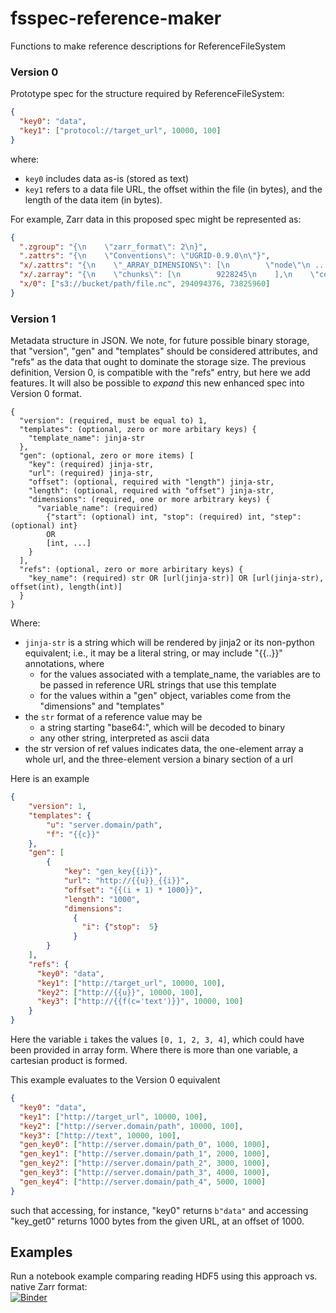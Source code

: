 # fsspec-reference-maker

Functions to make reference descriptions for ReferenceFileSystem


### Version 0

Prototype spec for the structure required by ReferenceFileSystem:

```json
{
  "key0": "data",
  "key1": ["protocol://target_url", 10000, 100]
}
```
where:
* `key0` includes data as-is (stored as text)
* `key1` refers to a data file URL, the offset within the file (in bytes), and the length of the data item (in bytes).

For example, Zarr data in this proposed spec might be represented as:

```json
{
  ".zgroup": "{\n    \"zarr_format\": 2\n}",
  ".zattrs": "{\n    \"Conventions\": \"UGRID-0.9.0\n\"}",
  "x/.zattrs": "{\n    \"_ARRAY_DIMENSIONS\": [\n        \"node\"\n ...",
  "x/.zarray": "{\n    \"chunks\": [\n        9228245\n    ],\n    \"compressor\": null,\n    \"dtype\": \"<f8\",\n  ...",
  "x/0": ["s3://bucket/path/file.nc", 294094376, 73825960]
}
```

### Version 1

Metadata structure in JSON. We note, for future possible binary storage, that "version", "gen" and "templates" should
be considered attributes, and "refs" as the data that ought to dominate the storage size. The previous definition,
Version 0, is compatible with the "refs" entry, but here we add features. It will also be possible to *expand*
this new enhanced spec into Version 0 format.


```
{
  "version": (required, must be equal to) 1,
  "templates": (optional, zero or more arbitary keys) {
    "template_name": jinja-str
  },
  "gen": (optional, zero or more items) [
    "key": (required) jinja-str,
    "url": (required) jinja-str,
    "offset": (optional, required with "length") jinja-str,
    "length": (optional, required with "offset") jinja-str,
    "dimensions": (required, one or more arbitrary keys) {
      "variable_name": (required) 
        {"start": (optional) int, "stop": (required) int, "step": (optional) int}
        OR
        [int, ...]
    }
  ],
  "refs": (optional, zero or more arbiritary keys) {
    "key_name": (required) str OR [url(jinja-str)] OR [url(jinja-str), offset(int), length(int)]
  }
}
```

Where:
- `jinja-str` is a string which will be rendered by jinja2 or its non-python equivalent; i.e., it may be
  a literal string, or may include "{{..}}" annotations, where 
  - for the values associated with a template_name, the variables are to be passed in reference URL strings that 
    use this template
  - for the values within a "gen" object, variables come from the "dimensions" and "templates"
- the `str` format of a reference value may be
  - a string starting "base64:", which will be decoded to binary
  - any other string, interpreted as ascii data
- the str version of ref values indicates data, the one-element array a whole url, and the three-element version
  a binary section of a url

Here is an example 

```json
{
    "version": 1,
    "templates": {
        "u": "server.domain/path",
        "f": "{{c}}"
    },
    "gen": [
        {
            "key": "gen_key{{i}}",
            "url": "http://{{u}}_{{i}}",
            "offset": "{{(i + 1) * 1000}}",
            "length": "1000",
            "dimensions": 
              {
                "i": {"stop":  5}
              }
        }   
    ],
    "refs": {
      "key0": "data",
      "key1": ["http://target_url", 10000, 100],
      "key2": ["http://{{u}}", 10000, 100],
      "key3": ["http://{{f(c='text')}}", 10000, 100]
    }
}
```
Here the variable `i` takes the values `[0, 1, 2, 3, 4]`, which could have been provided in array form. Where there
is more than one variable, a cartesian product is formed.

This example evaluates to the Version 0 equivalent 
```json
{
  "key0": "data",
  "key1": ["http://target_url", 10000, 100],
  "key2": ["http://server.domain/path", 10000, 100],
  "key3": ["http://text", 10000, 100],
  "gen_key0": ["http://server.domain/path_0", 1000, 1000],
  "gen_key1": ["http://server.domain/path_1", 2000, 1000],
  "gen_key2": ["http://server.domain/path_2", 3000, 1000],
  "gen_key3": ["http://server.domain/path_3", 4000, 1000],
  "gen_key4": ["http://server.domain/path_4", 5000, 1000]
}
```
such that accessing, for instance, "key0" returns `b"data"` and accessing "key_get0" returns 1000 bytes
from the given URL, at an offset of 1000.

## Examples

Run a notebook example comparing reading HDF5 using this approach vs. native Zarr format: <br> 
[![Binder](https://aws-uswest2-binder.pangeo.io/badge_logo.svg)](https://aws-uswest2-binder.pangeo.io/v2/gh/intake/fsspec-reference-maker/main?urlpath=lab%2Ftree%2Fexamples%2Fike_intake.ipynb)

